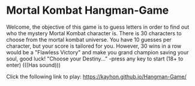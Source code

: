 # Mortal Kombat Hangman-Game

Welcome, the objective of this game is to guess letters in order 
to find out who the mystery Mortal Kombat character is. There is
30 characters to choose from the mortal kombat universe.
You have 10 guesses per character, but your score is tailored for you.
However, 30 wins in a row would be a "Flawless Victory" and make you
grand champion saving your soul, good luck!
"Choose your Destiny..."
-press any key to start (18+ to enter)
(((Has sound)))

Click the following link to play:
https://kayhon.github.io/Hangman-Game/
